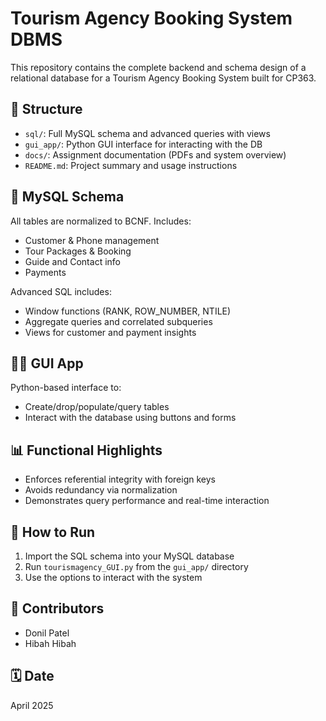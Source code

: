 # Tourism Agency Booking System DBMS

This repository contains the complete backend and schema design of a relational database for a Tourism Agency Booking System built for CP363.

## 📁 Structure

- `sql/`: Full MySQL schema and advanced queries with views
- `gui_app/`: Python GUI interface for interacting with the DB
- `docs/`: Assignment documentation (PDFs and system overview)
- `README.md`: Project summary and usage instructions

## 🧱 MySQL Schema

All tables are normalized to BCNF. Includes:
- Customer & Phone management
- Tour Packages & Booking
- Guide and Contact info
- Payments

Advanced SQL includes:
- Window functions (RANK, ROW_NUMBER, NTILE)
- Aggregate queries and correlated subqueries
- Views for customer and payment insights

## 🧑‍💻 GUI App

Python-based interface to:
- Create/drop/populate/query tables
- Interact with the database using buttons and forms

## 📊 Functional Highlights

- Enforces referential integrity with foreign keys
- Avoids redundancy via normalization
- Demonstrates query performance and real-time interaction

## 🚀 How to Run

1. Import the SQL schema into your MySQL database
2. Run `tourismagency_GUI.py` from the `gui_app/` directory
3. Use the options to interact with the system

## 👥 Contributors

- Donil Patel
- Hibah Hibah

## 🗓️ Date

April 2025

